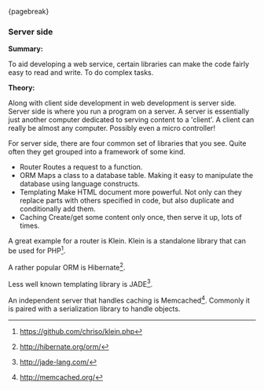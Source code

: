 {pagebreak}

### Server side
**Summary:**

To aid developing a web service, certain libraries can make the code fairly easy to read and write. To do complex tasks.

**Theory:**

Along with client side development in web development is server side. Server side is where you run a program on a server. A server is essentially just another computer dedicated to serving content to a 'client'. A client can really be almost any computer. Possibly even a micro controller!

For server side, there are four common set of libraries that you see. Quite often they get grouped into a framework of some kind.

* Router
	Routes a request to a function.
* ORM
	Maps a class to a database table. Making it easy to manipulate the database using language constructs.
* Templating
	Make HTML document more powerful. Not only can they replace parts with others specified in code, but also duplicate and conditionally add them.
* Caching
	Create/get some content only once, then serve it up, lots of times.

A great example for a router is Klein. Klein is a standalone library that can be used for PHP[^KleinRouter].

A rather popular ORM is Hibernate[^Hibernate].

Less well known templating library is JADE[^Jade].

An independent server that handles caching is Memcached[^Memcached]. Commonly it is paired with a serialization library to handle objects.

[^KleinRouter]: https://github.com/chriso/klein.php
[^Hibernate]: http://hibernate.org/orm/
[^Jade]: http://jade-lang.com/
[^Memcached]: http://memcached.org/